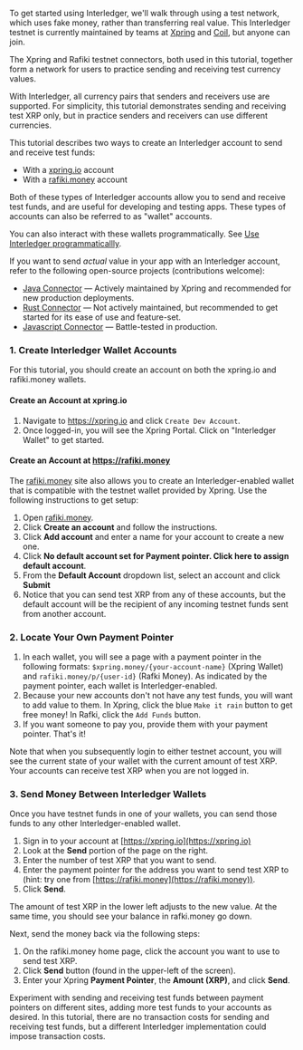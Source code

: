To get started using Interledger, we'll walk through using a test network, which uses fake money, rather than transferring real value. This Interledger testnet is currently maintained by teams at [Xpring](https://xpring.io/) and [Coil](https://coil.com/), but anyone can join.

The Xpring and Rafiki testnet connectors, both used in this tutorial, together form a network for users to practice sending and receiving test currency values.

With Interledger, all currency pairs that senders and receivers use are supported. For simplicity, this tutorial demonstrates sending and receiving test XRP only, but in practice senders and receivers can use different currencies.  

This tutorial describes two ways to create an Interledger account to send and receive test funds:

- With a [xpring.io](https://xpring.io) account
- With a [rafiki.money](https://rafiki.money) account

Both of these types of Interledger accounts allow you to send and receive test funds, and are useful for developing and testing apps. These types of accounts can also be referred to as "wallet" accounts.

You can also interact with these wallets programmatically. See [Use Interledger programmaticallly](use-interledger-programmatically.html).

If you want to send *actual* value in your app with an Interledger account, refer to the following open-source projects (contributions welcome):

* [Java Connector](https://connector.interledger4j.dev)  — Actively maintained by Xpring and recommended for new production deployments.
* [Rust Connector](http://interledger.rs)  — Not actively maintained, but recommended to get started for its ease of use and feature-set.
* [Javascript Connector](https://github.com/interledgerjs/ilp-connector)  — Battle-tested in production.

### 1. Create Interledger Wallet Accounts

For this tutorial, you should create an account on both the xpring.io and rafiki.money wallets.

#### Create an Account at xpring.io
1. Navigate to https://xpring.io and click `Create Dev Account`.<br>
2. Once logged-in, you will see the Xpring Portal. Click on "Interledger Wallet" to get started.

#### Create an Account at https://rafiki.money

The [rafiki.money](https://rafiki.money) site also allows you to create an Interledger-enabled wallet that is compatible with the testnet wallet provided by Xpring. Use the following instructions to get setup:

1. Open [rafiki.money](https://rafiki.money).
2. Click **Create an account** and follow the instructions. 
3. Click **Add account** and enter a name for your account to create a new one.
4. Click **No default account set for Payment pointer. Click here to assign default account**.
5. From the **Default Account** dropdown list, select an account and click **Submit** 
6. Notice that you can send test XRP from any of these accounts, but the default account will be the recipient of any incoming testnet funds sent from another account.

### 2. Locate Your Own Payment Pointer
1. In each wallet, you will see a page with a payment pointer in the following formats: `$xpring.money/{your-account-name}` (Xpring Wallet) and `rafiki.money/p/{user-id}` (Rafki Money). As indicated by the payment pointer, each wallet is Interledger-enabled. 
2. Because your new accounts don't not have any test funds, you will want to add value to them. In Xpring, click the blue `Make it rain` button to get free money! In Rafki, click the `Add Funds` button.
3. If you want someone to pay you, provide them with your payment pointer. That's it!

Note that when you subsequently login to either testnet account, you will see the current state of your wallet with the current amount of test XRP. Your accounts can receive test XRP when you are not logged in.   

### 3. Send Money Between Interledger Wallets
Once you have testnet funds in one of your wallets, you can send those funds to any other Interledger-enabled wallet.

1. Sign in to your account at [https://xpring.io](https://xpring.io)
2. Look at the **Send** portion of the page on the right.
3. Enter the number of test XRP that you want to send.
4. Enter the payment pointer for the address you want to send test XRP to (hint: try one from [https://rafiki.money](https://rafiki.money)).
5. Click **Send**.

The amount of test XRP in the lower left adjusts to the new value. At the same time, you should see your balance in rafki.money go down.

Next, send the money back via the following steps:

1. On the rafiki.money home page, click the account you want to use to send test XRP.
2. Click **Send** button (found in the upper-left of the screen).
3. Enter your Xpring **Payment Pointer**, the **Amount (XRP)**, and click **Send**.

Experiment with sending and receiving test funds between payment pointers on different sites, adding more test funds to your accounts as desired. In this tutorial, there are no transaction costs for sending and receiving test funds, but a different Interledger implementation could impose transaction costs.
